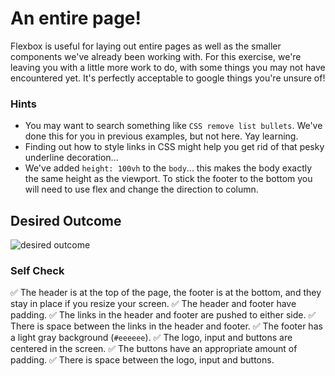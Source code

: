 # An entire page!

Flexbox is useful for laying out entire pages as well as the smaller components we've already been working with. For this exercise, we're leaving you with a little more work to do, with some things you may not have encountered yet. It's perfectly acceptable to google things you're unsure of!

### Hints
- You may want to search something like `CSS remove list bullets`.  We've done this for you in previous examples, but not here. Yay learning.
- Finding out how to style links in CSS might help you get rid of that pesky underline decoration...
- We've added `height: 100vh` to the `body`... this makes the body exactly the same height as the viewport. To stick the footer to the bottom you will need to use flex and change the direction to column.

## Desired Outcome
![desired outcome](./desired-outcome.png)

### Self Check

✅ The header is at the top of the page, the footer is at the bottom, and they stay in place if you resize your screen.
✅ The header and footer have padding.
✅ The links in the header and footer are pushed to either side.
✅ There is space between the links in the header and footer.
✅ The footer has a light gray background (`#eeeeee`).
✅ The logo, input and buttons are centered in the screen.
✅ The buttons have an appropriate amount of padding.
✅ There is space between the logo, input and buttons.
